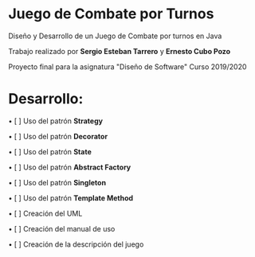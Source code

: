 # Juego de Combate por Turnos
Diseño y Desarrollo de un Juego de Combate por turnos en Java

Trabajo realizado por <b>Sergio Esteban Tarrero</b> y <b>Ernesto Cubo Pozo</b>

Proyecto final para la asignatura "Diseño de Software" Curso 2019/2020

# Desarrollo:

•	[ ] Uso del patrón <b>Strategy</b>

•	[ ] Uso del patrón <b>Decorator</b>
  
•	[ ] Uso del patrón <b>State</b>
  
•	[ ] Uso del patrón <b>Abstract Factory</b>
  
•	[ ] Uso del patrón <b>Singleton</b>
  
•	[ ] Uso del patrón <b>Template Method</b>

•	[ ] Creación del UML

•	[ ] Creación del manual de uso

•	[ ] Creación de la descripción del juego
